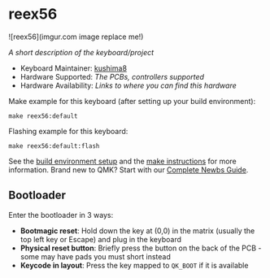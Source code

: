 # reex56

![reex56](imgur.com image replace me!)

*A short description of the keyboard/project*

* Keyboard Maintainer: [kushima8](https://github.com/kushima8)
* Hardware Supported: *The PCBs, controllers supported*
* Hardware Availability: *Links to where you can find this hardware*

Make example for this keyboard (after setting up your build environment):

    make reex56:default

Flashing example for this keyboard:

    make reex56:default:flash

See the [build environment setup](https://docs.qmk.fm/#/getting_started_build_tools) and the [make instructions](https://docs.qmk.fm/#/getting_started_make_guide) for more information. Brand new to QMK? Start with our [Complete Newbs Guide](https://docs.qmk.fm/#/newbs).

## Bootloader

Enter the bootloader in 3 ways:

* **Bootmagic reset**: Hold down the key at (0,0) in the matrix (usually the top left key or Escape) and plug in the keyboard
* **Physical reset button**: Briefly press the button on the back of the PCB - some may have pads you must short instead
* **Keycode in layout**: Press the key mapped to `QK_BOOT` if it is available
